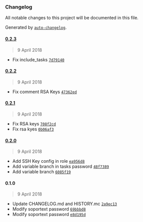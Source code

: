 ### Changelog
All notable changes to this project will be documented in this file.

Generated by [`auto-changelog`](https://github.com/CookPete/auto-changelog).

#### [0.2.3](https://gitlab.com/IsotrolSA/Guadalinfo/ansible-client-role/compare/0.2.2...0.2.3)
> 9 April 2018
- Fix include_tasks [`7d79140`](https://gitlab.com/IsotrolSA/Guadalinfo/ansible-client-role/commit/7d79140c947024e1de2c9cac2807d7babaa18013)

#### [0.2.2](https://gitlab.com/IsotrolSA/Guadalinfo/ansible-client-role/compare/0.2.1...0.2.2)
> 9 April 2018
- Fix comment RSA Keys [`47362ed`](https://gitlab.com/IsotrolSA/Guadalinfo/ansible-client-role/commit/47362edf519297db7c54271b7f534455ea6e5ae6)

#### [0.2.1](https://gitlab.com/IsotrolSA/Guadalinfo/ansible-client-role/compare/0.2.0...0.2.1)
> 9 April 2018
- Fix RSA keys [`708f2cd`](https://gitlab.com/IsotrolSA/Guadalinfo/ansible-client-role/commit/708f2cd337e9bea3ee3dd9efc06b637d6ca55ec6)
- Fix rsa kyes [`0b06af3`](https://gitlab.com/IsotrolSA/Guadalinfo/ansible-client-role/commit/0b06af36307b4b53dc8c2ec6ff4f74b1a69a607e)

#### [0.2.0](https://gitlab.com/IsotrolSA/Guadalinfo/ansible-client-role/compare/0.1.0...0.2.0)
> 9 April 2018
- Add SSH Key config in role [`ea956d8`](https://gitlab.com/IsotrolSA/Guadalinfo/ansible-client-role/commit/ea956d86f40c00f5b0c0f45ffd10dd700b30ce7d)
- Add variable branch in tasks password [`48f7389`](https://gitlab.com/IsotrolSA/Guadalinfo/ansible-client-role/commit/48f73891412380cc8632674a45cae8a3ac621fa8)
- Add variable branch [`6085f19`](https://gitlab.com/IsotrolSA/Guadalinfo/ansible-client-role/commit/6085f19017f6f5bbf149eea550de7cdf99db3b8f)

#### 0.1.0
> 9 April 2018
- Update CHANGELOG.md and HISTORY.mc [`2a9ec13`](https://gitlab.com/IsotrolSA/Guadalinfo/ansible-client-role/commit/2a9ec1330367eb83118b05ca88099b39341f4612)
- Modify soportext password [`69bbbd8`](https://gitlab.com/IsotrolSA/Guadalinfo/ansible-client-role/commit/69bbbd84bd4050e4608d66003cc7f9f902c77ac1)
- Modify soportext password [`e8d195d`](https://gitlab.com/IsotrolSA/Guadalinfo/ansible-client-role/commit/e8d195dcbdfa5699ad60b25b029ac76a95366fb2)

